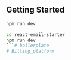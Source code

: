 

## Getting Started

```bash
npm run dev
```


```bash
cd react-email-starter
npm run dev
```# boilerplate
# Billing_platform
